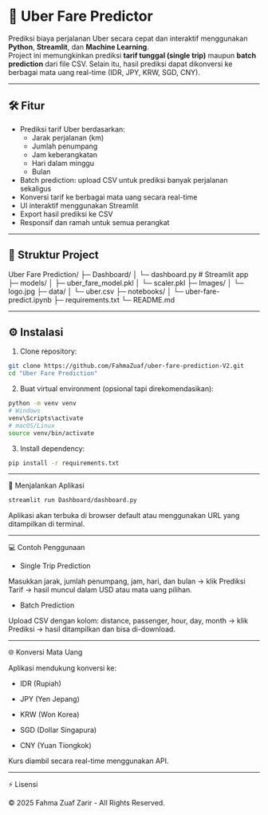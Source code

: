 # 🚖 Uber Fare Predictor

Prediksi biaya perjalanan Uber secara cepat dan interaktif menggunakan **Python**, **Streamlit**, dan **Machine Learning**.  
Project ini memungkinkan prediksi **tarif tunggal (single trip)** maupun **batch prediction** dari file CSV. Selain itu, hasil prediksi dapat dikonversi ke berbagai mata uang real-time (IDR, JPY, KRW, SGD, CNY).

---

## 🛠️ Fitur

- Prediksi tarif Uber berdasarkan:
  - Jarak perjalanan (km)
  - Jumlah penumpang
  - Jam keberangkatan
  - Hari dalam minggu
  - Bulan
- Batch prediction: upload CSV untuk prediksi banyak perjalanan sekaligus
- Konversi tarif ke berbagai mata uang secara real-time
- UI interaktif menggunakan Streamlit
- Export hasil prediksi ke CSV
- Responsif dan ramah untuk semua perangkat

---

## 📂 Struktur Project

Uber Fare Prediction/
├─ Dashboard/
│ └─ dashboard.py # Streamlit app
├─ models/
│ ├─ uber_fare_model.pkl
│ └─ scaler.pkl
├─ Images/
│ └─ logo.jpg
├─ data/
│ └─ uber.csv
├─ notebooks/
│ └─ uber-fare-predict.ipynb
├─ requirements.txt
└─ README.md

---

## ⚙️ Instalasi

1. Clone repository:

```bash
git clone https://github.com/FahmaZuaf/uber-fare-prediction-V2.git
cd "Uber Fare Prediction"
```

2. Buat virtual environment (opsional tapi direkomendasikan):

```bash
python -m venv venv
# Windows
venv\Scripts\activate
# macOS/Linux
source venv/bin/activate
```

3. Install dependency:

```bash
pip install -r requirements.txt
```

---

🚀 Menjalankan Aplikasi

```bash
streamlit run Dashboard/dashboard.py
```

Aplikasi akan terbuka di browser default atau menggunakan URL yang ditampilkan di terminal.

---

💻 Contoh Penggunaan

- Single Trip Prediction

Masukkan jarak, jumlah penumpang, jam, hari, dan bulan → klik Prediksi Tarif → hasil muncul dalam USD atau mata uang pilihan.

- Batch Prediction

Upload CSV dengan kolom: distance, passenger, hour, day, month → klik Prediksi → hasil ditampilkan dan bisa di-download.

---

🌐 Konversi Mata Uang

Aplikasi mendukung konversi ke:

- IDR (Rupiah)

- JPY (Yen Jepang)

- KRW (Won Korea)

- SGD (Dollar Singapura)

- CNY (Yuan Tiongkok)

Kurs diambil secara real-time menggunakan API.

---

⚡ Lisensi

© 2025 Fahma Zuaf Zarir - All Rights Reserved.
